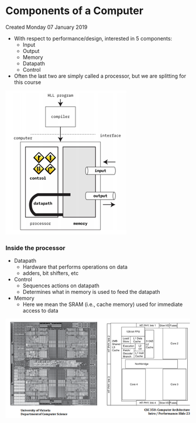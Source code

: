 # Components of a Computer
Created Monday 07 January 2019


* With respect to performance/design, interested in 5 components:
	* Input
	* Output
	* Memory
	* Datapath
	* Control
* Often the last two are simply called a processor, but we are splitting for this course

![](./Components_of_a_Computer/pasted_image001.png)

### Inside the processor

* Datapath
	* Hardware that performs operations on data
	* adders, bit shifters, etc
* Control
	* Sequences actions on datapath
	* Determines what in memory is used to feed the datapath
* Memory
	* Here we mean the SRAM (i.e., cache memory) used for immediate access to data

![](./Components_of_a_Computer/pasted_image002.png)



